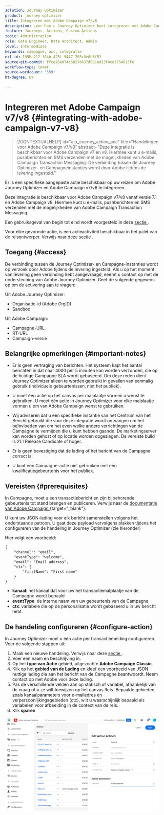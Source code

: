 ```yaml
---
solution: Journey Optimizer
product: journey optimizer
title: Integreren met Adobe Campaign v7/v8
description: Leer hoe u Journey Optimizer kunt integreren met Adobe Campaign v7/v8
feature: Journeys, Actions, Custom Actions
topic: Administration
role: Data Engineer, Data Architect, Admin
level: Intermediate
keywords: campagne, acc, integratie
exl-id: 109ba212-f04b-425f-9447-708c8e0b3f51
source-git-commit: ffce95a074c5827b637d081ad23f4cd3754515fe
workflow-type: tm+mt
source-wordcount: '559'
ht-degree: 0%

---
```


# Integreren met Adobe Campaign v7/v8 {#integrating-with-adobe-campaign-v7-v8}

>[!CONTEXTUALHELP]
>id="ajo_journey_action_acc"
>title="Handelingen voor Adobe Campaign v7/v8"
>abstract="Deze integratie is beschikbaar voor Adobe Campaign v7 en v8. Hiermee kunt u e-mails, pushberichten en SMS verzenden met de mogelijkheden van Adobe Campaign Transaction Messaging. De verbinding tussen de Journey Optimizer- en Campagneinstanties wordt door Adobe tijdens de levering ingesteld."

Er is een specifieke aangepaste actie beschikbaar op uw reizen om Adobe Journey Optimizer en Adobe Campaign v7/v8 te integreren.

Deze integratie is beschikbaar voor Adobe Campaign v7/v8 vanaf versie 7.1 en Adobe Campaign v8. Hiermee kunt u e-mails, pushberichten en SMS verzenden met de mogelijkheden van Adobe Campaign Transaction Messaging.

Een gebruiksgeval van begin tot eind wordt voorgesteld in deze [ sectie ](../building-journeys/ajo-ac.md).

Voor elke gevormde actie, is een actieactiviteit beschikbaar in het palet van de reisontwerper. Verwijs naar deze [ sectie ](../building-journeys/using-adobe-campaign-v7-v8.md).

## Toegang {#access}

De verbinding tussen de Journey Optimizer- en Campagne-instanties wordt op verzoek door Adobe tijdens de levering ingesteld. Als u op het moment van levering geen verbinding hebt aangevraagd, neemt u contact op met de ondersteuning van Adobe Journey Optimizer. Geef de volgende gegevens op om de activering aan te vragen:

Uit Adobe Journey Optimizer:

* Organisatie-id (Adobe OrgID)
* Sandbox

Uit Adobe Campaign:

* Campagne-URL
* RT-URL
* Campaign-versie

## Belangrijke opmerkingen {#important-notes}

* Er is geen vertraging van berichten. Het systeem kapt het aantal berichten in dat naar 4000 per 5 minuten kan worden verzonden, die op de huidige Campagne SLA wordt gebaseerd. Om deze reden dient Journey Optimizer alleen te worden gebruikt in gevallen van eenmalig gebruik (individuele gebeurtenissen, niet het publiek).

* U moet één actie op het canvas per malplaatje vormen u wenst te gebruiken. U moet één actie in Journey Optimizer voor elke malplaatje vormen u om van Adobe Campaign wenst te gebruiken.

* Wij adviseren dat u een specifieke instantie van het Centrum van het Bericht gebruikt die voor deze integratie wordt ontvangen om het beïnvloeden van om het even welke andere verrichtingen van de Campagne te vermijden die u kunt hebben gaande. De marketingserver kan worden gehost of op locatie worden opgeslagen. De vereiste build is 21.1 Release Candidate of hoger.

* Er is geen bevestiging dat de lading of het bericht van de Campagne correct is.

* U kunt een Campagne-actie niet gebruiken met een kwalificatiegebeurtenis voor het publiek.

## Vereisten {#prerequisites}

In Campagne, moet u een transactiebericht en zijn bijbehorende gebeurtenis tot stand brengen en publiceren. Verwijs naar de [ documentatie van Adobe Campaign ](https://experienceleague.adobe.com/docs/campaign-classic/using/transactional-messaging/introduction/about-transactional-messaging.html#transactional-messaging){target="_blank"}.

U kunt uw JSON-lading voor elk bericht samenstellen volgens het onderstaande patroon. U gaat deze payload vervolgens plakken tijdens het configureren van de handeling in Journey Optimizer (zie hieronder)

Hier volgt een voorbeeld:

```
{
    "channel": "email",
    "eventType": "welcome",
    "email": "Email address",
    "ctx": {
        "firstName": "First name"
    }
}
```

* **kanaal**: het kanaal dat voor uw het transactiemalplaatje van de Campagne wordt bepaald
* **eventType**: de interne naam van uw gebeurtenis van de Campagne
* **ctx**: variabele die op de personalisatie wordt gebaseerd u in uw bericht hebt.

## De handeling configureren {#configure-action}

In Journey Optimizer moet u één actie per transactiemelding configureren. Voer de volgende stappen uit:

1. Maak een nieuwe handeling. Verwijs naar deze [ sectie ](../action/action.md).
1. Voer een naam en beschrijving in.
1. Op het **type van Actie** gebied, uitgezochte **Adobe Campaign Classic**.
1. Klik op het **gebied van de Lading** en kleef een voorbeeld van JSON nuttige lading die aan het bericht van de Campagne beantwoordt. Neem contact op met Adobe voor deze lading.
1. Pas de verschillende velden aan op statisch of variabel, afhankelijk van de vraag of u ze wilt toewijzen op het canvas Reis. Bepaalde gebieden, zoals kanaalparameters voor e-mailadres en verpersoonlijkingsgebieden (ctx), wilt u waarschijnlijk bepaald als variabelen voor afbeelding in de context van de reis.
1. Klik **sparen**.

![](assets/accintegration1.png)